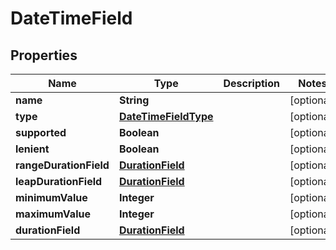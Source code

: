 # DateTimeField

## Properties
Name | Type | Description | Notes
------------ | ------------- | ------------- | -------------
**name** | **String** |  |  [optional]
**type** | [**DateTimeFieldType**](DateTimeFieldType.md) |  |  [optional]
**supported** | **Boolean** |  |  [optional]
**lenient** | **Boolean** |  |  [optional]
**rangeDurationField** | [**DurationField**](DurationField.md) |  |  [optional]
**leapDurationField** | [**DurationField**](DurationField.md) |  |  [optional]
**minimumValue** | **Integer** |  |  [optional]
**maximumValue** | **Integer** |  |  [optional]
**durationField** | [**DurationField**](DurationField.md) |  |  [optional]
